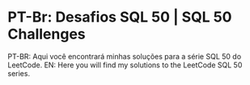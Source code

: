 # PT-Br: Desafios SQL 50 | SQL 50 Challenges
PT-BR: Aqui você encontrará minhas soluções para a série SQL 50 do LeetCode.
EN: Here you will find my solutions to the LeetCode SQL 50 series.
